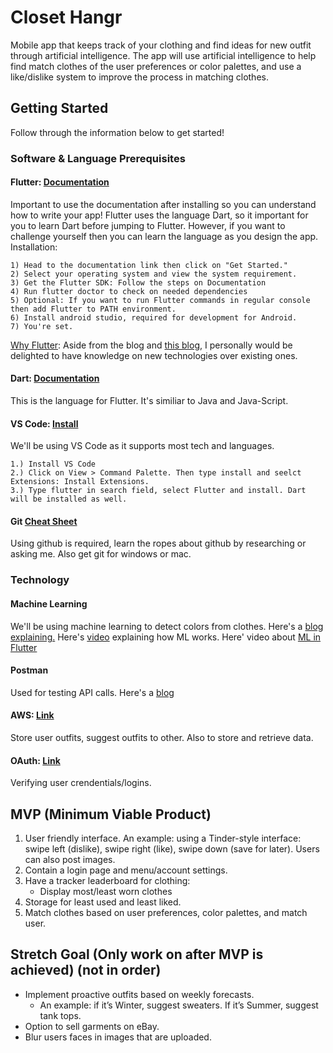 # Closet Hangr
Mobile app that keeps track of your clothing and find ideas for new outfit through artificial intelligence. The app will use artificial intelligence to help find match clothes of the user preferences or color palettes, and use a like/dislike system to improve the process in matching clothes. 

## Getting Started
Follow through the information below to get started!

### Software & Language Prerequisites
#### Flutter: [Documentation](https://flutter.dev/docs) 
Important to use the documentation after installing so you can understand how to write your app!
Flutter uses the language Dart, so it important for you to learn Dart before jumping to Flutter.
However, if you want to challenge yourself then you can learn the language as you design the app.
Installation:
```
1) Head to the documentation link then click on "Get Started."
2) Select your operating system and view the system requirement.
3) Get the Flutter SDK: Follow the steps on Documentation
4) Run flutter doctor to check on needed dependencies
5) Optional: If you want to run Flutter commands in regular console then add Flutter to PATH environment.
6) Install android studio, required for development for Android.
7) You're set.

```
[Why Flutter](https://nevercode.io/blog/flutter-vs-react-native-a-developers-perspective/): Aside from the blog and [this blog](https://equaleyes.com/blog/2019/01/22/why-to-flutter/), I personally would be delighted to have knowledge on new technologies over existing ones. 

#### Dart: [Documentation](https://dart.dev/guides)
This is the language for Flutter. It's similiar to Java and Java-Script.

#### VS Code: [Install](https://code.visualstudio.com/)
We'll be using VS Code as it supports most tech and languages.
```
1.) Install VS Code
2.) Click on View > Command Palette. Then type install and seelct Extensions: Install Extensions.
3.) Type flutter in search field, select Flutter and install. Dart will be installed as well.
```


#### Git [Cheat Sheet](https://www.atlassian.com/dam/jcr:8132028b-024f-4b6b-953e-e68fcce0c5fa/atlassian-git-cheatsheet.pdf)
Using github is required, learn the ropes about github by researching or asking me.
Also get git for windows or mac.

### Technology
#### Machine Learning
We'll be using machine learning to detect colors from clothes. Here's a [blog explaining.](https://towardsdatascience.com/color-identification-in-images-machine-learning-application-b26e770c4c71)
Here's [video](https://www.youtube.com/watch?v=DWsJc1xnOZo) explaining how ML works.
Here' video about [ML in Flutter](https://www.youtube.com/watch?v=vT6gNFE0GBw)

#### Postman
Used for testing API calls. Here's a [blog](https://dev.to/steelwolf180/building-restful-api-with-flask-postman--pytest---part-2-read-time-10-mins-1d6d)

#### AWS: [Link](https://aws.amazon.com/s3/)
Store user outfits, suggest outfits to other. Also to store and retrieve data.

#### OAuth: [Link](https://oauth.net/2/)
Verifying user crendentials/logins.

## MVP (Minimum Viable Product)
1. User friendly interface. An example: using a Tinder-style interface: swipe left (dislike), swipe right (like), swipe down (save for later). Users can also post images.
2. Contain a login page and menu/account settings.
3. Have a tracker leaderboard for clothing:
   * Display most/least worn clothes
4. Storage for least used and least liked.
5. Match clothes based on user preferences, color palettes, and match user.

## Stretch Goal (Only work on after MVP is achieved) (not in order)
- Implement proactive outfits based on weekly forecasts.
   * An example: if it’s Winter, suggest sweaters. If it’s Summer, suggest tank tops.
- Option to sell garments on eBay.
- Blur users faces in images that are uploaded.
